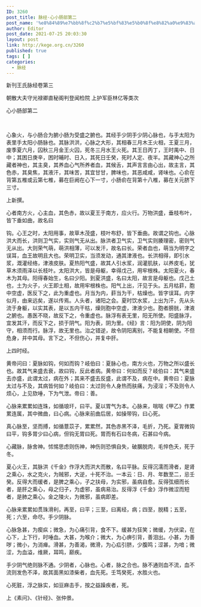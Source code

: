 ```yaml
---
ID: 3260
post_title: 脉经·心小肠部第二
post_name: '%e8%84%89%e7%bb%8f%c2%b7%e5%bf%83%e5%b0%8f%e8%82%a0%e9%83%a8%e7%ac%ac%e4%ba%8c'
author: Editor
post_date: 2021-07-25 20:03:30
layout: post
link: http://kege.org.cn/3260
published: true
tags: [ ]
categories:
  - 脉经
---
```

新刊王氏脉经卷第三

朝散大夫守光禄卿直秘阁判登闻检院
上护军臣林亿等类次

心小肠部第二

&nbsp;
<p class="content">心象火，与小肠合为腑<span class="emphasis_small">小肠为受盛之腑也。</span>其经手少阴<span class="emphasis_small">手少阴心脉也，</span>与手太阳为表里<span class="emphasis_small">手太阳小肠脉也。</span>其脉洪<span class="emphasis_small">洪，心脉之大形，</span>其相春三月<span class="emphasis_small">木王火相，</span>王夏三月，废季夏六月，囚秋三月<span class="emphasis_small">金王火囚，</span>死冬三月<span class="emphasis_small">水王火死。</span>其王日丙丁，王时禺中、日中；其困日庚辛，困时晡时、日入，其死日壬癸，死时人定、夜半。其藏神<span class="emphasis_small">心之所藏者神也，</span>其主臭，其养血<span class="emphasis_small">心气所养者血，</span>其候舌，其声言<span class="emphasis_small">言由心出，故主言，</span>其色赤，其臭焦，其液汗，其味苦，其宜甘<span class="emphasis_small">甘，脾味也，</span>其恶咸<span class="emphasis_small">咸，肾味也。</span>心俞在背第五椎<span class="emphasis_small">或云第七椎，</span>募在巨阙<span class="emphasis_small">在心下一寸，</span>小肠俞在背第十八椎，募在关元<span class="emphasis_small">脐下三寸。</span></p>
<p class="content">上新撰。</p>
<p class="content">心者南方火，<span class="emphasis_small">心主血，其色赤，故以夏王于南方，应火行。</span>万物洪盛，垂枝布叶，皆下垂如曲，故名曰</p>
<p class="content">钩。<span class="emphasis_small">心王之时，太阳用事，故草木茂盛，枝叶布舒，皆下垂曲。故谓之钩也。</span>心脉洪大而长，洪则卫气实，实则气无从出。<span class="emphasis_small">脉洪者卫气实，卫气实则腠理密，密则气无从出。</span>大则荣气萌，萌洪相薄，可以发汗，故名曰长。<span class="emphasis_small">荣者血也，萌当为明字之误耳，血王故明且大也。荣明卫实，当须发动，通其津液也。</span>长洪相得，即引水浆，溉灌经络，津液皮肤。<span class="emphasis_small">夏热阳气盛，故其人引水浆，润灌肌肤，以养皮毛，犹草木须雨泽以长枝叶。</span>太阳洪大，皆是母躯，幸得戊己，用牢根株。<span class="emphasis_small">太阳夏火，春木为其母。阳得春始生，名曰少阳。到夏洪盛，名曰太阳，故言是母躯也。戊己土也，土为火子，火王即土</span><span class="emphasis_small">相，故用牢根株也。</span>阳气上出，汗见于头。五月枯䓸，胞中空虚，医反下之，此为重虚也。<span class="emphasis_small">月当为内，</span>䓸<span class="emphasis_small">当为干，枯燥也。皆字误耳。内字似月，由来远矣，遂以传焉。人头者，诸阳之会。夏时饮水浆，上出为汗，先从头流于身躯，以实其表，是以五内干枯，燥则胞中空虚，津液少也。胞者膀胱，津液之腑也。愚医不晓，故反下之，令重虚也。</span>脉浮有表无里，阳无所使。<span class="emphasis_small">阳盛脉浮，宜发其汗，而反下之，损于阴气。阳为表，阴为里。《</span><span class="emphasis_small">经》言：阳为阴使，阴为阳守，相须而行。脉浮，故无里也。治之错逆，故令阴阳离别，不能复相朝使。</span>不但危身，并中其母。<span class="emphasis_small">言下之，不但伤心，并复中肝。</span></p>
<p class="content">上四时经。</p>
<p class="content">黄帝问曰：夏脉如钩，何如而钩？岐伯曰：夏脉心也，南方火也，万物之所以盛长也。故其气来盛去衰，故曰钩，反此者病。黄帝曰：何如而反？岐伯曰：其气来盛去亦盛，此谓太过，病在外；其来不盛去反盛，此谓不及，病在中。黄帝曰：夏脉太过与不及，其病皆何如？岐伯曰：太过则令人身热而肤痛，为浸淫；不及则令人烦心，上见欬唾，下为气泄。帝曰：善。</p>
<p class="content">心脉来累累如连珠，如循琅玕，曰平。夏以胃气为本。心脉来，喘喘<span class="emphasis_small">《甲乙》作累累</span>连属，其中微曲，曰心病。心脉来前曲后居，如操带钩，曰心死。</p>
<p class="content">真心脉至，坚而搏，如循薏苡子，累累然，其色赤黑不泽，毛折，乃死。夏胃微钩曰平，钩多胃少曰心病，但钩无胃曰死。胃而有石曰冬病，石甚曰今病。</p>
<p class="content">心藏脉，脉舍神。怵惕思虑则伤神，神伤则恐惧自失，破䐃脱肉，毛悴色夭，死于冬。</p>
<p class="content">夏心火王，其脉洪<span class="emphasis_small">《千金》作浮大而洪</span>大而散，名曰平脉。反得沉濡而滑者，是肾之乘心，水之克火，为贼邪，大逆，十死不治。<span class="emphasis_small">一本云：日、月、年数至二，忌壬癸。</span>反得大而缓者，是脾之乘心，子之扶母，为实邪，虽病自愈。反得弦细而长者，是肝之乘心，母之归子，为虚邪，虽病易治。反得浮<span class="emphasis_small">《千金》浮作微</span>涩而短者，是肺之乘心。金之陵火，为微邪，虽病即差。</p>
<p class="content">心脉来累累如贯珠滑利，再至，曰平；三至，曰离经，病；四至，脱精；五至，死；六至，命尽。手少阴脉。</p>
<p class="content">心脉急甚，为瘈疭；微急，为心痛引背，食不下。缓甚为狂笑；微缓，为伏梁，在心下，上下行，时唾血。大甚，为喉介；微大，为心痹引背，善泪出。小甚，为善哕；微小，为消瘅。滑甚，为善渴，微滑，为心疝引脐，少腹鸣；涩甚，为喑；微涩，为血溢，维厥，耳鸣，巅疾。</p>
<p class="content">手少阴气绝则脉不通。少阴者，心脉也。心者，脉之合也。脉不通则血不流，血不流则发色不泽，故其面黑如漆柴者，血先死。壬笃癸死，水胜火也。</p>
<p class="content">心死脏，浮之脉实，如豆麻击手，按之益躁疾者，死。</p>
<p class="content">上《素问》、《针经》、张仲景。</p>